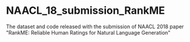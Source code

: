 # NAACL_18_submission_RankME
The dataset and code released with the submission of NAACL 2018 paper "RankME: Reliable Human Ratings for Natural Language Generation"

